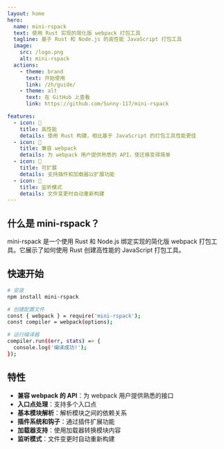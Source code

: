 ```yaml
---
layout: home
hero:
  name: mini-rspack
  text: 使用 Rust 实现的简化版 webpack 打包工具
  tagline: 基于 Rust 和 Node.js 的高性能 JavaScript 打包工具
  image:
    src: /logo.png
    alt: mini-rspack
  actions:
    - theme: brand
      text: 开始使用
      link: /zh/guide/
    - theme: alt
      text: 在 GitHub 上查看
      link: https://github.com/Sunny-117/mini-rspack

features:
  - icon: 🚀
    title: 高性能
    details: 使用 Rust 构建，相比基于 JavaScript 的打包工具性能更佳
  - icon: 🔌
    title: 兼容 webpack
    details: 为 webpack 用户提供熟悉的 API，使迁移变得简单
  - icon: 🧩
    title: 可扩展
    details: 支持插件和加载器以扩展功能
  - icon: 🔄
    title: 监听模式
    details: 文件变更时自动重新构建
---
```


## 什么是 mini-rspack？

mini-rspack 是一个使用 Rust 和 Node.js 绑定实现的简化版 webpack 打包工具。它展示了如何使用 Rust 创建高性能的 JavaScript 打包工具。

## 快速开始

```bash
# 安装
npm install mini-rspack

# 创建配置文件
const { webpack } = require('mini-rspack');
const compiler = webpack(options);

# 运行编译器
compiler.run((err, stats) => {
  console.log('编译成功!');
});
```

## 特性

- **兼容 webpack 的 API**：为 webpack 用户提供熟悉的接口
- **入口点处理**：支持多个入口点
- **基本模块解析**：解析模块之间的依赖关系
- **插件系统和钩子**：通过插件扩展功能
- **加载器支持**：使用加载器转换模块内容
- **监听模式**：文件变更时自动重新构建
